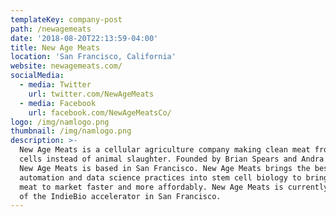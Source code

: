 ```yaml
---
templateKey: company-post
path: /newagemeats
date: '2018-08-20T22:13:59-04:00'
title: New Age Meats
location: 'San Francisco, California'
website: newagemeats.com/
socialMedia:
  - media: Twitter
    url: twitter.com/NewAgeMeats
  - media: Facebook
    url: facebook.com/NewAgeMeatsCo/
logo: /img/namlogo.png
thumbnail: /img/namlogo.png
description: >-
  New Age Meats is a cellular agriculture company making clean meat from animal
  cells instead of animal slaughter. Founded by Brian Spears and Andra Necula,
  New Age Meats is based in San Francisco. New Age Meats brings the best
  automation and data science practices into stem cell biology to bring cultured
  meat to market faster and more affordably. New Age Meats is currently a part
  of the IndieBio accelerator in San Francisco.
---
```


